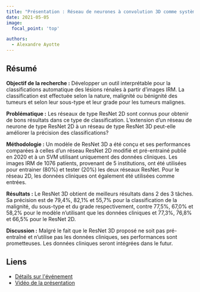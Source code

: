 ```yaml
---
title: "Présentation : Réseau de neurones à convolution 3D comme système d’aide à la décision pour de multiples tâches de classification de tumeurs rénales"
date: 2021-05-05
image:
  focal_point: 'top'

authors:
  - Alexandre Ayotte
---
```


## Résumé 

**Objectif de la recherche :** Développer un outil interprétable pour la classifications automatique des lésions rénales à partir d’images IRM. La classification est effectuée selon la nature, malignité ou bénignité des tumeurs et selon leur sous-type et leur grade pour les tumeurs malignes.

**Problématique :** Les réseaux de type ResNet 2D sont connus pour obtenir de bons résultats dans ce type de classification. L’extension d’un réseau de neurone de type ResNet 2D à un réseau de type ResNet 3D peut-elle améliorer la précision des classifications?

**Méthodologie :** Un modèle de ResNet 3D a été conçu et ses performances comparées à celles d’un réseau ResNet 2D modifié et pré-entrainé publié en 2020 et à un SVM utilisant uniquement des données cliniques. Les images IRM de 1076 patients, provenant de 5 institutions, ont été utilisées pour entrainer (80%) et tester (20%) les deux réseaux ResNet. Pour le réseau 2D, les données cliniques ont également été utilisées comme entrées.

**Résultats :** Le ResNet 3D obtient de meilleurs résultats dans 2 des 3 tâches. Sa précision est de 79,4%, 82,1% et 55,7% pour la classification de la malignité, du sous-type et du grade respectivement, contre 77,5%, 67,0% et 58,2% pour le modèle n’utilisant que les données cliniques et 77,3%, 76,8% et 66,5% pour le ResNet 2D.

**Discussion :** Malgré le fait que le ResNet 3D proposé ne soit pas pré-entraîné et n’utilise pas les données cliniques, ses performances sont prometteuses. Les données cliniques seront intégrées dans le futur.

## Liens

- [Détails sur l'événement](https://www.acfas.ca/evenements/congres/programme/88/600/614/c)
- [Vidéo de la présentation](https://vimeo.com/542213504/c5040822fa)
